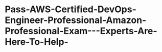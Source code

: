 # Pass-AWS-Certified-DevOps-Engineer-Professional-Amazon-Professional-Exam---Experts-Are-Here-To-Help-